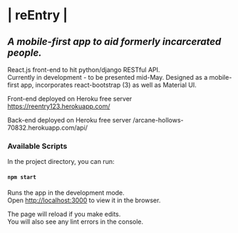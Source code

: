 # | reEntry | 
## *A mobile-first app to aid formerly incarcerated people.*

React.js front-end to hit python/django RESTful API.  
Currently in development - to be presented mid-May.
Designed as a mobile-first app, incorporates react-bootstrap (3) as well as Material UI.

Front-end deployed on Heroku free server
https://reentry123.herokuapp.com/

Back-end deployed on Heroku free server
/arcane-hollows-70832.herokuapp.com/api/

### Available Scripts

In the project directory, you can run:

#### `npm start`

Runs the app in the development mode.<br>
Open [http://localhost:3000](http://localhost:3000) to view it in the browser.

The page will reload if you make edits.<br>
You will also see any lint errors in the console.

